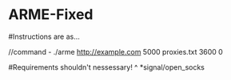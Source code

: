 # ARME-Fixed

#Instructions are as...

//command - 
./arme http://example.com 5000 proxies.txt 3600 0

#Requirements shouldn't nessessary!
^ *signal/open_socks
